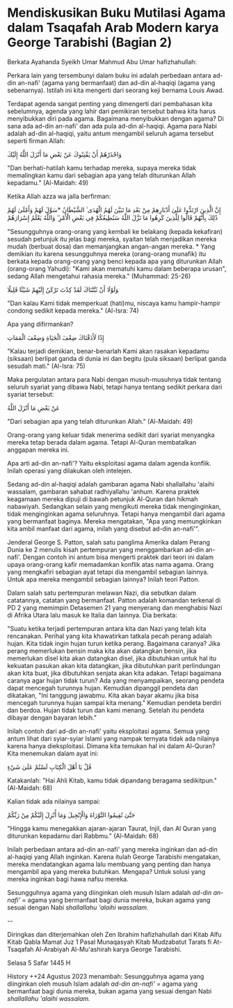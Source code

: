 # Mendiskusikan Buku Mutilasi Agama dalam Tsaqafah Arab Modern karya George Tarabishi (Bagian 2)

Berkata Ayahanda Syeikh Umar Mahmud Abu Umar hafizhahullah:

Perkara lain yang tersembunyi dalam buku ini adalah perbedaan antara ad-din an-nafi' (agama yang bermanfaat) dan ad-din al-haqiqi (agama yang sebenarnya). Istilah ini kita mengerti dari seorang keji bernama Louis Awad.

Terdapat agenda sangat penting yang dimengerti dari pembahasan kita sebelumnya, agenda yang lahir dari pemikiran tersebut bahwa kita harus menyibukkan diri pada agama. Bagaimana menyibukkan dengan agama? Di sana ada ad-din an-nafi' dan ada pula ad-din al-haqiqi. Agama para Nabi adalah ad-din al-haqiqi, yaitu antum mengambil seluruh agama tersebut seperti firman Allah:

وَاحْذَرْهُمْ أَنْ يَفْتِنُوكَ عَنْ بَعْضِ مَا أَنْزَلَ اللَّهُ إِلَيْكَ

"Dan berhati-hatilah kamu terhadap mereka, supaya mereka tidak memalingkan kamu dari sebagian apa yang telah diturunkan Allah kepadamu." (Al-Maidah: 49)

Ketika Allah azza wa jalla berfirman:

إِنَّ الَّذِينَ ارْتَدُّوا عَلَىٰ أَدْبَارِهِمْ مِنْ بَعْدِ مَا تَبَيَّنَ لَهُمُ الْهُدَى ۙ الشَّيْطَانُ *سَوَّلَ لَهُمْ وَأَمْلَىٰ لَهُمْ
ذَٰلِكَ بِأَنَّهُمْ قَالُوا لِلَّذِينَ كَرِهُوا مَا نَزَّلَ اللَّهُ سَنُطِيعُكُمْ فِي بَعْضِ الْأَمْرِ ۖ وَاللَّهُ يَعْلَمُ إِسْرَارَهُمْ

"Sesungguhnya orang-orang yang kembali ke belakang (kepada kekafiran) sesudah petunjuk itu jelas bagi mereka, syaitan telah menjadikan mereka mudah (berbuat dosa) dan memanjangkan angan-angan mereka. * Yang demikian itu karena sesungguhnya mereka (orang-orang munafik) itu berkata kepada orang-orang yang benci kepada apa yang diturunkan Allah (orang-orang Yahudi): "Kami akan mematuhi kamu dalam beberapa urusan", sedang Allah mengetahui rahasia mereka." (Muhammad: 25-26)

وَلَوْلَا أَنْ ثَبَّتْنَاكَ لَقَدْ كِدْتَ تَرْكَنُ إِلَيْهِمْ شَيْئًا قَلِيلًا

"Dan kalau Kami tidak memperkuat (hati)mu, niscaya kamu hampir-hampir condong sedikit kepada mereka." (Al-Isra: 74)

Apa yang difirmankan?

إِذًا لَأَذَقْنَاكَ ضِعْفَ الْحَيَاةِ وَضِعْفَ الْمَمَاتِ

"Kalau terjadi demikian, benar-benarlah Kami akan rasakan kepadamu (siksaan) berlipat ganda di dunia ini dan begitu (pula siksaan) berlipat ganda sesudah mati." (Al-Isra: 75)

Maka pergulatan antara para Nabi dengan musuh-musuhnya tidak tentang seluruh syariat yang dibawa Nabi, tetapi hanya tentang sedikit perkara dari syariat tersebut:

عَنْ بَعْضِ مَا أَنْزَلَ اللَّهُ

"Dari sebagian apa yang telah diturunkan Allah." (Al-Maidah: 49)

Orang-orang yang keluar tidak menerima sedikit dari syariat menyangka mereka tetap berada dalam agama. Tetapi Al-Quran membatalkan anggapan mereka ini.

Apa arti ad-din an-nafi'? Yaitu eksploitasi agama dalam agenda konflik. Inilah operasi yang dilakukan oleh intelejen. 

Sedang ad-din al-haqiqi adalah gambaran agama Nabi shallallahu 'alaihi wassalam, gambaran sahabat radhiyallahu 'anhum. Karena praktek keagamaan mereka dipuji di bawah petunjuk Al-Quran dan hikmah nabawiyah. Sedangkan selain yang mengikuti mereka tidak menginginkan, tidak menginginkan agama seluruhnya. Tetapi hanya mengambil dari agama yang bermanfaat baginya. Mereka mengatakan, "Apa yang memungkinkan kita ambil manfaat dari agama, inilah yang disebut ad-din an-nafi'".

Jenderal George S. Patton, salah satu panglima Amerika dalam Perang Dunia ke 2 menulis kisah pertempuran yang menggambarkan ad-din an-nafi'. Dengan contoh ini antum bisa mengerti praktek dari teori ini dalam upaya orang-orang kafir memadamkan konflik atas nama agama. Orang yang mengkafiri sebagian ayat tetapi dia mengambil sebagian lainnya. Untuk apa mereka mengambil sebagian lainnya? Inilah teori Patton.

Dalam salah satu pertempuran melawan Nazi, dia sebutkan dalam catatannya, catatan yang bermanfaat. Patton adalah komandan terkenal di PD 2 yang memimpin Detasemen 21 yang menyerang dan menghabisi Nazi di Afrika Utara lalu masuk ke Italia dan lainnya. Dia berkata:

"Suatu ketika terjadi pertempuran antara kita dan Nazi yang telah kita rencanakan. Perihal yang kita khawatirkan tatkala pecah perang adalah hujan. Kita tidak ingin hujan turun ketika perang. Bagaimana caranya? Jika perang memerlukan bensin maka kita akan datangkan bensin, jika memerlukan disel kita akan datangkan disel, jika dibutuhkan untuk hal itu kekuatan pasukan akan kita datangkan, jika dibutuhkan parit perlindungan akan kita buat, jika dibutuhkan senjata akan kita adakan. Tetapi bagaimana caranya agar hujan tidak turun? Ada yang menyampaikan, seorang pendeta dapat mencegah turunnya hujan. Kemudian dipanggil pendeta dan dikatakan, "Ini tanggung jawabmu. Kita akan bayar akamu jika bisa mencegah turunnya hujan sampai kita menang." Kemudian pendeta berdiri dan berdoa. Hujan tidak turun dan kami menang. Setelah itu pendeta dibayar dengan bayaran lebih."

Inilah contoh dari ad-din an-nafi' yaitu eksploitasi agama. Semua yang antum lihat dari syiar-syiar Islami yang nampak ternyata tidak ada nilainya karena hanya dieksploitasi. Dimana kita temukan hal ini dalam Al-Quran? Kita menemukan dalam ayat ini:

قُلْ يَا أَهْلَ الْكِتَابِ لَسْتُمْ عَلَىٰ شَيْءٍ

Katakanlah: "Hai Ahli Kitab, kamu tidak dipandang beragama sedikitpun." (Al-Maidah: 68)

Kalian tidak ada nilainya sampai:

حَتَّىٰ تُقِيمُوا التَّوْرَاةَ وَالْإِنْجِيلَ وَمَا أُنْزِلَ إِلَيْكُمْ مِنْ رَبِّكُمْ

"Hingga kamu menegakkan ajaran-ajaran Taurat, Injil, dan Al Quran yang diturunkan kepadamu dari Rabbmu." (Al-Maidah: 68)

Inilah perbedaan antara ad-din an-nafi' yang mereka inginkan dan ad-din al-haqiqi yang Allah inginkan. Karena itulah George Tarabishi mengatakan, mereka mendatangkan agama lalu membuang yang penting dan hanya mengambil apa yang mereka butuhkan. Mengapa? Untuk solusi yang mereka inginkan bagi hawa nafsu mereka.

Sesungguhnya agama yang diinginkan oleh musuh Islam adalah _ad-din an-nafi'_ = agama yang bermanfaat bagi dunia mereka, bukan agama yang sesuai dengan Nabi _shallallahu 'alaihi wassalam._

--

Diringkas dan diterjemahkan oleh Zen Ibrahim hafizhahullah dari Kitab Alfu Kitab Qabla Mamat Juz 1 Pasal Munaqasyah Kitab Mudzabatut Tarats fi At-Tsaqafah Al-Arabiyah Al-Mu'ashirah karya George Tarabishi.

Selasa 5 Safar 1445 H

History
++24 Agustus 2023 menambah: Sesungguhnya agama yang diinginkan oleh musuh Islam adalah _ad-din an-nafi'_ = agama yang bermanfaat bagi dunia mereka, bukan agama yang sesuai dengan Nabi _shallallahu 'alaihi wassalam._
